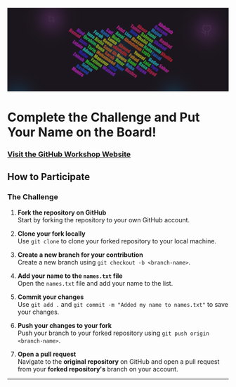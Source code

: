 ![Challenge Banner](banner/img.png)

# Complete the Challenge and Put Your Name on the Board!
### [Visit the GitHub Workshop Website](https://git-github-workshop.web.app/)

## How to Participate

### The Challenge

1. **Fork the repository on GitHub**  
   Start by forking the repository to your own GitHub account.

2. **Clone your fork locally**  
   Use `git clone` to clone your forked repository to your local machine.

3. **Create a new branch for your contribution**  
   Create a new branch using `git checkout -b <branch-name>`.

4. **Add your name to the `names.txt` file**  
   Open the `names.txt` file and add your name to the list.

5. **Commit your changes**  
   Use `git add .` and `git commit -m "Added my name to names.txt"` to save your changes.

6. **Push your changes to your fork**  
   Push your branch to your forked repository using `git push origin <branch-name>`.

7. **Open a pull request**  
   Navigate to the **original repository** on GitHub and open a pull request from your **forked repository's** branch on your account.

---
